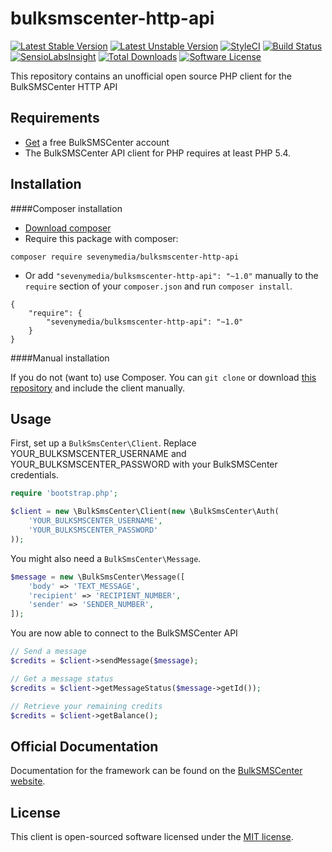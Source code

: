 # bulksmscenter-http-api

[![Latest Stable Version](https://poser.pugx.org/sevenymedia/bulksmscenter-http-api/v/stable.svg)](https://packagist.org/packages/sevenymedia/bulksmscenter-http-api)
[![Latest Unstable Version](https://poser.pugx.org/sevenymedia/bulksmscenter-http-api/v/unstable.svg)](https://packagist.org/packages/sevenymedia/bulksmscenter-http-api)
[![StyleCI](https://styleci.io/repos/53659964/shield?style=flat)](https://styleci.io/repos/53659964)
[![Build Status](https://img.shields.io/travis/sevenymedia/bulksmscenter-http-api.svg)](https://packagist.org/packages/sevenymedia/bulksmscenter-http-api)
[![SensioLabsInsight](https://img.shields.io/sensiolabs/i/3e88b997-922a-4870-8502-6650dd7e647d.svg)](https://insight.sensiolabs.com/projects/3498f336-4466-47c0-9209-87130710af90)
[![Total Downloads](https://img.shields.io/packagist/dt/sevenymedia/bulksmscenter-http-api.svg)](https://packagist.org/packages/sevenymedia/bulksmscenter-http-api)
[![Software License](https://img.shields.io/packagist/l/sevenymedia/bulksmscenter-http-api.svg)](LICENSE.md)

This repository contains an unofficial open source PHP client for the BulkSMSCenter HTTP API

Requirements
-----

- [Get](https://www.bulksmscenter.nl/account/aanmelden/) a free BulkSMSCenter account
- The BulkSMSCenter API client for PHP requires at least PHP 5.4.

Installation
-----

####Composer installation

- [Download composer](https://getcomposer.org/doc/00-intro.md#installation-nix)
- Require this package with composer:
```
composer require sevenymedia/bulksmscenter-http-api
```
- Or add `"sevenymedia/bulksmscenter-http-api": "~1.0"` manually to the `require` section of your `composer.json` and run `composer install`.

```
{
    "require": {
        "sevenymedia/bulksmscenter-http-api": "~1.0"
    }
}
```

####Manual installation

If you do not (want to) use Composer. You can `git clone` or download [this repository](https://github.com/sevenymedia/bulksmscenter-http-api/archive/master.zip) and include the client manually.

Usage
-----

First, set up a `BulkSmsCenter\Client`. Replace YOUR_BULKSMSCENTER_USERNAME and YOUR_BULKSMSCENTER_PASSWORD with your BulkSMSCenter credentials.

```php
require 'bootstrap.php';

$client = new \BulkSmsCenter\Client(new \BulkSmsCenter\Auth(
    'YOUR_BULKSMSCENTER_USERNAME',
    'YOUR_BULKSMSCENTER_PASSWORD'
));
```

You might also need a `BulkSmsCenter\Message`.

```php
$message = new \BulkSmsCenter\Message([
    'body' => 'TEXT_MESSAGE',
    'recipient' => 'RECIPIENT_NUMBER',
    'sender' => 'SENDER_NUMBER',
]);
```

You are now able to connect to the BulkSMSCenter API

```php
// Send a message
$credits = $client->sendMessage($message);

// Get a message status
$credits = $client->getMessageStatus($message->getId());

// Retrieve your remaining credits
$credits = $client->getBalance();
```

## Official Documentation

Documentation for the framework can be found on the [BulkSMSCenter website](https://www.bulksmscenter.nl/informatie/verzendopties/).

## License

This client is open-sourced software licensed under the [MIT license](http://opensource.org/licenses/MIT).
